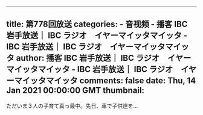 
---
title: 第778回放送
categories: 
    - 音视频
    - 播客 IBC 岩手放送｜ IBC ラジオ　イヤーマイッタマイッタ - IBC 岩手放送｜ IBC ラジオ　イヤーマイッタマイッタ
author: 播客 IBC 岩手放送｜ IBC ラジオ　イヤーマイッタマイッタ - IBC 岩手放送｜ IBC ラジオ　イヤーマイッタマイッタ
comments: false
date: Thu, 14 Jan 2021 00:00:00 GMT
thumbnail: 
---

<div>   
ただいま３人の子育て真っ最中。先日、車で子供達を...  
</div>
            
